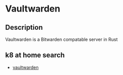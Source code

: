 # Vaultwarden

## Description

Vaultwarden is a Bitwarden compatable server in Rust

## k8 at home search

- [vaultwarden](https://nanne.dev/k8s-at-home-search/#/vaultwarden)
